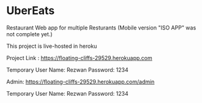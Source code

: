 # UberEats
Restaurant Web app for multiple Resturants (Mobile version "ISO APP" was not complete yet.)

This project is live-hosted in heroku 

Project Link :
https://floating-cliffs-29529.herokuapp.com

Temporary 
  User Name:
  Rezwan
  Password:
  1234

Admin:
https://floating-cliffs-29529.herokuapp.com/admin

Temporary 
  User Name:
  Rezwan
  Password:
  1234
